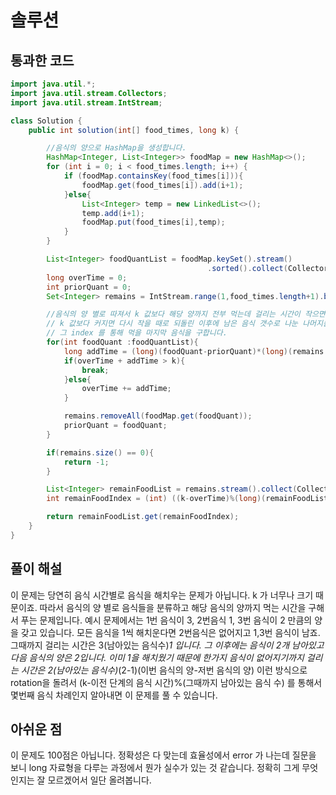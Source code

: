# 솔루션

## 통과한 코드

```java
import java.util.*;
import java.util.stream.Collectors;
import java.util.stream.IntStream;

class Solution {
	public int solution(int[] food_times, long k) {

		//음식의 양으로 HashMap을 생성합니다.
		HashMap<Integer, List<Integer>> foodMap = new HashMap<>();
		for (int i = 0; i < food_times.length; i++) {
			if (foodMap.containsKey(food_times[i])){
				foodMap.get(food_times[i]).add(i+1);
			}else{
				List<Integer> temp = new LinkedList<>();
				temp.add(i+1);
				foodMap.put(food_times[i],temp);
			}
		}

		List<Integer> foodQuantList = foodMap.keySet().stream()
											.sorted().collect(Collectors.toList());
		long overTime = 0;
		int priorQuant = 0;
		Set<Integer> remains = IntStream.range(1,food_times.length+1).boxed().collect(Collectors.toSet()); // 전체 음식 set

		//음식의 양 별로 따져서 k 값보다 해당 양까지 전부 먹는데 걸리는 시간이 작으면 다음 음식의 양으로 이동합니다.
		// k 값보다 커지면 다시 작을 때로 되돌린 이후에 남은 음식 갯수로 나눈 나머지를 구하여
		// 그 index 를 통해 먹을 마지막 음식을 구합니다.
		for(int foodQuant :foodQuantList){
			long addTime = (long)(foodQuant-priorQuant)*(long)(remains.size());
			if(overTime + addTime > k){
				break;
			}else{
				overTime += addTime;
			}

			remains.removeAll(foodMap.get(foodQuant));
			priorQuant = foodQuant;
		}

		if(remains.size() == 0){
			return -1;
		}

		List<Integer> remainFoodList = remains.stream().collect(Collectors.toList());
		int remainFoodIndex = (int) ((k-overTime)%(long)(remainFoodList.size()));

		return remainFoodList.get(remainFoodIndex);
	}
}
```

## 풀이 해설
이 문제는 당연히 음식 시간별로 음식을 해치우는 문제가 아닙니다. k 가 너무나 크기 때문이죠. 따라서 음식의 양 별로 음식들을 분류하고
해당 음식의 양까지 먹는 시간을 구해서 푸는 문제입니다. 예시 문제에서는 1번 음식이 3, 2번음식 1, 3번 음식이 2 만큼의 양을 갖고 있습니다.
모든 음식을 1씩 해치운다면 2번음식은 없어지고 1,3번 음식이 남죠. 그때까지 걸리는 시간은 3(남아있는 음식수)*1 입니다.
그 이후에는 음식이 2개 남아있고 다음 음식의 양은 2입니다. 이미 1을 해치웠기 때문에 한가지 음식이 없어지기까지 걸리는 시간은 2(남아있는 음식수)*(2-1)(이번 음식의 양-저번 음식의 양)
이런 방식으로 rotation을 돌려서 (k-이전 단계의 음식 시간)%(그때까지 남아있는 음식 수) 를 통해서 몇번째 음식 차례인지 알아내면 이 문제를 풀 수 있습니다.

## 아쉬운 점
이 문제도 100점은 아닙니다. 정확성은 다 맞는데 효율성에서 error 가 나는데 질문을 보니  long 자료형을 다루는 과정에서 뭔가 실수가 있는 것 같습니다.
정확히 그게 무엇인지는 잘 모르겠어서 일단 올려봅니다.